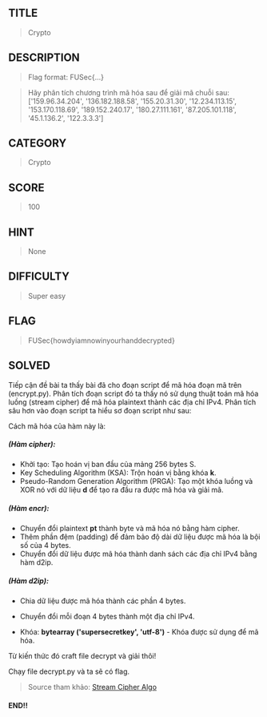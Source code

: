 ## TITLE
>Crypto
## DESCRIPTION
>Flag format: FUSec{...}

>Hãy phân tích chương trình mã hóa sau để giải mã chuỗi sau: ['159.96.34.204', '136.182.188.58', '155.20.31.30', '12.234.113.15', '153.170.118.69', '189.152.240.17', '180.27.111.161', '87.205.101.118', '45.1.136.2', '122.3.3.3']
## CATEGORY
>Crypto
## SCORE
>100
## HINT
>None
## DIFFICULTY
>Super easy
## FLAG
>FUSec{howdyiamnowinyourhanddecrypted}
## SOLVED
Tiếp cận đề bài ta thấy bài đã cho đoạn script để mã hóa đoạn mã trên (encrypt.py). Phân tích đoạn script đó ta thấy nó sử dụng thuật toán mã hóa luồng (stream cipher) để mã hóa plaintext thành các địa chỉ IPv4. Phân tích sâu hơn vào đoạn script ta hiểu sơ đoạn script như sau:

Cách mã hóa của hàm này là:

##### (Hàm cipher):

+ Khởi tạo: Tạo hoán vị ban đầu của mảng 256 bytes S.
+ Key Scheduling Algorithm (KSA): Trộn hoán vị bằng khóa __k__.
+ Pseudo-Random Generation Algorithm (PRGA): Tạo một khóa luồng và XOR nó với dữ liệu __d__ để tạo ra đầu ra được mã hóa và giải mã.

##### (Hàm encr):
+ Chuyển đổi plaintext __pt__  thành byte và mã hóa nó bằng hàm cipher.
+ Thêm phần đệm (padding) để đảm bảo độ dài dữ liệu được mã hóa là bội số của 4 bytes.
+ Chuyển đổi dữ liệu được mã hóa thành danh sách các địa chỉ IPv4 bằng hàm d2ip.

##### (Hàm d2ip):
+ Chia dữ liệu được mã hóa thành các phần 4 bytes.
+ Chuyển đổi mỗi đoạn 4 bytes thành một địa chỉ IPv4.


+ Khóa: __bytearray ('supersecretkey', 'utf-8')__ - Khóa được sử dụng để mã hóa.

Từ kiến thức đó craft file decrypt và giải thôi!

Chạy file decrypt.py và ta sẽ có flag.

> Source tham khảo: [Stream Cipher Algo](https://www.geeksforgeeks.org/stream-ciphers/)

#### END!!
